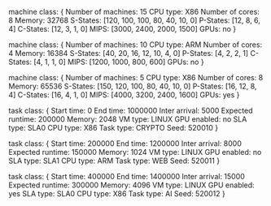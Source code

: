 machine class:
{
        Number of machines: 15
        CPU type: X86
        Number of cores: 8
        Memory: 32768
        S-States: [120, 100, 100, 80, 40, 10, 0]
        P-States: [12, 8, 6, 4]
        C-States: [12, 3, 1, 0]
        MIPS: [3000, 2400, 2000, 1500]
        GPUs: no
}

machine class:
{
        Number of machines: 10
        CPU type: ARM
        Number of cores: 4
        Memory: 16384
        S-States: [40, 20, 16, 12, 10, 4, 0]
        P-States: [4, 2, 2, 1]
        C-States: [4, 1, 1, 0]
        MIPS: [1200, 1000, 800, 600]
        GPUs: no
}

machine class:
{
        Number of machines: 5
        CPU type: X86
        Number of cores: 8
        Memory: 65536
        S-States: [150, 120, 100, 80, 40, 10, 0]
        P-States: [16, 12, 8, 4]
        C-States: [16, 4, 1, 0]
        MIPS: [4000, 3200, 2400, 1600]
        GPUs: yes
}

task class:
{
        Start time: 0
        End time: 1000000
        Inter arrival: 5000
        Expected runtime: 200000
        Memory: 2048
        VM type: LINUX
        GPU enabled: no
        SLA type: SLA0
        CPU type: X86
        Task type: CRYPTO
        Seed: 520010
}

task class:
{
        Start time: 200000
        End time: 1200000
        Inter arrival: 8000
        Expected runtime: 150000
        Memory: 1024
        VM type: LINUX
        GPU enabled: no
        SLA type: SLA1
        CPU type: ARM
        Task type: WEB
        Seed: 520011
}

task class:
{
        Start time: 400000
        End time: 1400000
        Inter arrival: 15000
        Expected runtime: 300000
        Memory: 4096
        VM type: LINUX
        GPU enabled: yes
        SLA type: SLA0
        CPU type: X86
        Task type: AI
        Seed: 520012
}